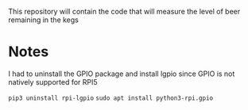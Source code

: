 This repository will contain the code that will measure the level of beer remaining in the kegs

# Notes
I had to uninstall the GPIO package and install lgpio since GPIO is not natively supported for RPI5

```pip3 uninstall rpi-lgpio```
```sudo apt install python3-rpi.gpio```
